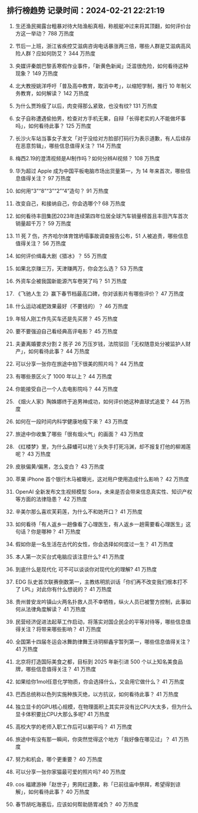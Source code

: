 
## 排行榜趋势 记录时间：2024-02-21 22:21:19
  
  1. 生还渔民揭露台粗暴对待大陆渔船真相，称舰艇冲过来将其顶翻，如何评价台方这一举动？ 788 万热度
    
  2. 节后一上班，浙江省疾控艾滋病咨询电话暴涨两三倍，哪些人群是艾滋病高风险人群？应如何防艾？ 344 万热度
    
  3. 央媒评秦朗巴黎丢寒假作业事件，「新黄色新闻」泛滥很危险，如何看待这种现象？ 149 万热度
    
  4. 北大教授姚洋呼吁「普及高中教育，取消中考」，以缩短学制，推行 10 年制义务教育，如何解读？ 142 万热度
    
  5. 为什么贾玲瘦了以后，肉变得那么紧致，也没有纹? 131 万热度
    
  6. 女子自称遭遇偷拍男，检查对方手机无果，自辩「长得老实的人不能做坏事吗」，如何看待此事？ 125 万热度
    
  7. 长沙火车站当事女子发文「对于没给对方脸部打码行为表示道歉，有人后续存在恶意剪辑」，哪些信息值得关注？ 114 万热度
    
  8. 梅西2.19的澄清视频是AI制作吗？如何分辨AI视频？ 108 万热度
    
  9. 华为超过 Apple 成为中国平板电脑市场出货量第一，为 14 年来首次，哪些信息值得关注？ 97 万热度
    
  10. 如何用“3”“8”“3”“2”“4”造句？ 91 万热度
    
  11. 改变自己，和接纳自己，你会选哪个? 68 万热度
    
  12. 如何看待丰田集团2023年连续第四年位居全球汽车销量榜首且丰田汽车首次销量超千万？ 59 万热度
    
  13. 11 死 7 伤，齐齐哈尔体育馆坍塌事故调查报告公布，51 人被追责，哪些信息值得关注？ 56 万热度
    
  14. 如何评价缉毒大剧《猎冰》？ 55 万热度
    
  15. 如果北京赚三万，天津赚两万，你会怎么选？ 53 万热度
    
  16. 外资车企被我国新能源汽车卷哭了吗？ 51 万热度
    
  17. 《飞驰人生 2》赢下春节档最高口碑，你对该影片有哪些评价？ 47 万热度
    
  18. 什么运动减肥效果最好（不要钱的）？ 46 万热度
    
  19. 年轻人刚工作先买车还是先买房？ 45 万热度
    
  20. 要不要强迫自己看经典高评电影？ 45 万热度
    
  21. 夫妻离婚要求分割 2 孩子 26 万压岁钱，法院驳回「无权随意处分被监护人财产」，如何看待此事？ 44 万热度
    
  22. 可以分享一张你在旅途中拍下很美的照片吗？ 44 万热度
    
  23. 有哪些景区火了 1000 年以上？ 44 万热度
    
  24. 你能接受自己一个人去电影院吗？ 44 万热度
    
  25. 《烟火人家》陶姝娜终于追男神成功，如何评价她这种直球式追爱？ 44 万热度
    
  26. 如何在一段时间内科学健康地瘦下来？ 43 万热度
    
  27. 旅途中你收集了哪些「很有烟火气」的画面？ 43 万热度
    
  28. 《红楼梦》里，为什么薛蟠可以抢丫头失手打死冯渊，却不报复打他的柳湘莲呢？ 43 万热度
    
  29. 皮肤偏黄/偏黑，怎么变白？ 43 万热度
    
  30. 苹果 iPhone 首个银行木马被曝光，这对用户使用造成什么影响？ 42 万热度
    
  31. OpenAI 全新发布文生视频模型 Sora，未来是否会带来信息真实性、知识产权等方面的法律隐患？ 42 万热度
    
  32. 辛美尔那么喜欢芙莉莲，为什么不和她开口？ 41 万热度
    
  33. 如何看待「有人返乡一趟像看了心理医生，有人返乡一趟需要看心理医生」这句话？你是哪种？ 41 万热度
    
  34. 假如你是一名生活在古代的女性，你会选择如何度过一生？ 41 万热度
    
  35. 本人第一次买台式电脑应该注意什么? 41 万热度
    
  36. 到底什么是现代化 可不可以谈谈你对现代化的理解? 41 万热度
    
  37. EDG 队史首次联赛倒数第一，主教练明凯训话「你们再不改变我们根本打不了 LPL」对此你有什么想说的？ 41 万热度
    
  38. 贵州普安龙吟镇山火两名扑救人员不幸牺牲，纵火人员已被警方控制，此事如何从法律角度解读？ 41 万热度
    
  39. 民营经济促进法起草工作启动，将落实对国企民企的平等对待等，哪些信息值得关注？将带来哪些影响？ 41 万热度
    
  40. 全国第十四届冬运会冰舞韵律舞王诗玥柳鑫宇暂列第一，哪些信息值得关注？ 41 万热度
    
  41. 北京将打造国际美食之都，目标到 2025 年新引进 500 个以上知名美食品牌，哪些信息值得关注？ 41 万热度
    
  42. 如果给你1mol任意化学物质，你会选择什么，又会用它做什么？ 41 万热度
    
  43. 巴西总统称以色列实施种族灭绝，以方抗议，如何看待此事？ 41 万热度
    
  44. 独立显卡的GPU核心规模，在物理面积上其实并没有比CPU大太多，但为什么显卡体积要比CPU大那么多呢? 41 万热度
    
  45. 高校大学的老师入职工作后可以躺平吗？ 41 万热度
    
  46. 旅途中有没有那一瞬间，你突然觉得这个地方「我好像在哪见过」？ 41 万热度
    
  47. 努力和机会，哪个更重要？ 40 万热度
    
  48. 可以分享一张你家猫最可爱的照片吗? 40 万热度
    
  49. cos 福建游神「赵世子」男网红道歉，称「已前往庙中祭拜，希望得到谅解」，如何看待此事？ 40 万热度
    
  50. 春节胡吃海塞后，应该如何帮助肠胃减负？ 40 万热度
    